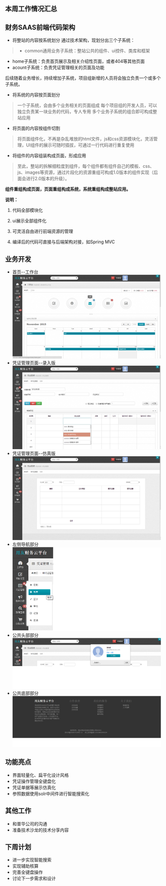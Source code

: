 ## 本周工作情况汇总

## 财务SAAS前端代码架构
- 将整站的内容按系统划分
通过技术架构，现划分出三个子系统：
> - common通用业务子系统：整站公共的组件、ui控件、类库和框架
 - home子系统：负责首页展示及相关介绍性页面，或者404等其他页面
 - acount子系统：负责凭证管理相关的页面及功能

后续随着业务增长，持续增加子系统，项目组新增的人员将会独立负责一个或多个子系统。

- 将系统的内容按页面划分
> 一个子系统，会由多个业务相关的页面组成
每个项目组的开发人员，可以独立负责某一块业务的代码，专人专用
多个业务子系统的组合即可构成整站应用

- 将页面的内容按组件切割
> 将页面组件化，不再是杂乱堆放的html文件，js和css资源模块化，灵活管理，UI组件的展示可随时插拔，可通过一行代码进行重复使用

- 将组件的内容组装构成页面，形成应用
> 至此，整站的拆解细粒度到组件，每个组件都有组件自己的模板、css、js、images等资源，通过片段化的资源重组可构成1.0版本的组件实现（后面会进行2.0版本的升级）。

**组件重组构成页面，页面重组构成系统，系统重组构成整站应用。**

**说明：**

1. 代码全部模块化

2. ui展示全部组件化

3. 可灵活自由进行前端资源的管理

4. 编译后的代码可直接与后端架构对接，如Spring MVC

## 业务开发

- 首页--工作台
![](/img/index.png)
- 凭证管理页面--录入版
![](/img/edit.png)
- 凭证管理页面--仿真版
![](/img/create.png)
- 左侧导航部分
![](/img/side.png)
- 公共头部部分
![](/img/header.png)
- 公共底部部分
![](/img/footer.png)

## 功能亮点
- 界面轻量化、扁平化设计风格
- 凭证操作管理全键盘化
- 凭证单据等展示仿真化
- 参照数据使用solr中间件进行智能搜索化

## 其他工作
- 和普华公司的沟通
- 准备技术沙龙的技术分享内容

## 下周计划
- 进一步实现智能搜索
- 实现辅助核算
- 完善全键盘操作
- 讨论下一步需求和设计
